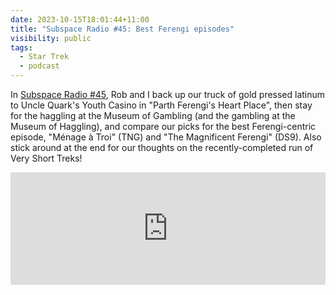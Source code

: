 ```yaml
---
date: 2023-10-15T18:01:44+11:00
title: "Subspace Radio #45: Best Ferengi episodes"
visibility: public
tags:
  - Star Trek
  - podcast
---
```

In [Subspace Radio #45](https://www.subspace.fm/episodes/episode-45-best-ferengi-episodes-ld-4x06-parth-ferengis-heart-place), Rob and I back up our truck of gold pressed latinum to Uncle Quark's Youth Casino in "Parth Ferengi's Heart Place", then stay for the haggling at the Museum of Gambling (and the gambling at the Museum of Haggling), and compare our picks for the best Ferengi-centric episode, "Ménage à Troi" (TNG) and "The Magnificent Ferengi" (DS9). Also stick around at the end for our thoughts on the recently-completed run of Very Short Treks!

<iframe width="100%" height="180" frameborder="no" scrolling="no" seamless src="https://share.transistor.fm/e/723c5561"></iframe>
